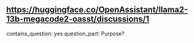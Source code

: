 ## https://huggingface.co/OpenAssistant/llama2-13b-megacode2-oasst/discussions/1

contains_question: yes
question_part: Purpose?